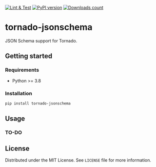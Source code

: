 [![Lint & Test](https://github.com/webfucktory/tornado-jsonschema/actions/workflows/lint-test.yml/badge.svg)](https://github.com/webfucktory/tornado-jsonschema/actions/workflows/lint-test.yml)
[![PyPI version](https://badge.fury.io/py/tornado-jsonschema.svg)](https://pypi.org/project/tornado-jsonschema)
[![Downloads count](https://img.shields.io/pypi/dm/tornado-jsonschema)](https://pypistats.org/packages/tornado-jsonschema)

# tornado-jsonschema

JSON Schema support for Tornado.

## Getting started

### Requirements

- Python >= 3.8

### Installation

```bash
pip install tornado-jsonschema
```

## Usage

### TO-DO

## License

Distributed under the MIT License. See `LICENSE` file for more information.
